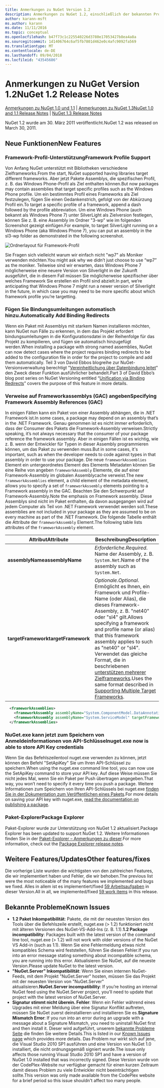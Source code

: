 ```yaml
---
title: Anmerkungen zu NuGet Version 1.2
description: Anmerkungen zu NuGet 1.2, einschließlich der bekannten Probleme, Fehlerkorrekturen, hinzugefügter Features und DCRs.
author: karann-msft
ms.author: karann
ms.date: 11/11/2016
ms.topic: conceptual
ms.openlocfilehash: b47f73c1c225540226d3780e17053427b8ea4a8a
ms.sourcegitcommit: 1d1406764c6af5fb7801d462e0c4afc9092fa569
ms.translationtype: MT
ms.contentlocale: de-DE
ms.lasthandoff: 09/04/2018
ms.locfileid: "43545686"
---
```

# <a name="nuget-12-release-notes"></a><span data-ttu-id="c0b40-103">Anmerkungen zu NuGet Version 1.2</span><span class="sxs-lookup"><span data-stu-id="c0b40-103">NuGet 1.2 Release Notes</span></span>

<span data-ttu-id="c0b40-104">[Anmerkungen zu NuGet 1.0 und 1.1](../release-notes/nuget-1.1.md) | [Anmerkungen zu NuGet 1.3](../release-notes/nuget-1.3.md)</span><span class="sxs-lookup"><span data-stu-id="c0b40-104">[NuGet 1.0 and 1.1 Release Notes](../release-notes/nuget-1.1.md) | [NuGet 1.3 Release Notes](../release-notes/nuget-1.3.md)</span></span>

<span data-ttu-id="c0b40-105">NuGet 1.2 wurde am 30. März 2011 veröffentlicht.</span><span class="sxs-lookup"><span data-stu-id="c0b40-105">NuGet 1.2 was released on March 30, 2011.</span></span>

## <a name="new-features"></a><span data-ttu-id="c0b40-106">Neue Funktionen</span><span class="sxs-lookup"><span data-stu-id="c0b40-106">New Features</span></span>

### <a name="framework-profile-support"></a><span data-ttu-id="c0b40-107">Framework-Profil-Unterstützung</span><span class="sxs-lookup"><span data-stu-id="c0b40-107">Framework Profile Support</span></span>

<span data-ttu-id="c0b40-108">Von Anfang NuGet unterstützt mit Bibliotheken verschiedene Zielframeworks.</span><span class="sxs-lookup"><span data-stu-id="c0b40-108">From the start, NuGet supported having libraries target different frameworks.</span></span> <span data-ttu-id="c0b40-109">Aber jetzt Pakete Assemblys, die spezifischen Profil, z. B. das Windows Phone-Profil als Ziel enthalten können.</span><span class="sxs-lookup"><span data-stu-id="c0b40-109">But now packages may contain assemblies that target specific profiles such as the Windows Phone profile.</span></span> <span data-ttu-id="c0b40-110">Um ein bestimmtes Profil eines Frameworks als Ziel festzulegen, fügen Sie einen Gedankenstrich, gefolgt von der Abkürzung Profil ein.</span><span class="sxs-lookup"><span data-stu-id="c0b40-110">To target a specific profile of a framework, append a dash followed by the profile abbreviation.</span></span> <span data-ttu-id="c0b40-111">Um eine Windows Phone (auch bekannt als Windows Phone 7) unter SilverLight als Zielversion festlegen, können Sie z. B. eine Assembly im Ordner "3-wp" wie im folgenden Screenshot gezeigt einfügen.</span><span class="sxs-lookup"><span data-stu-id="c0b40-111">For example, to target SilverLight running on a Windows Phone (aka Windows Phone 7), you can put an assembly in the sl3-wp folder as demonstrated in the following screenshot.</span></span>

![Ordnerlayout für Framework-Profil](./media/framework-profile-support.png)

<span data-ttu-id="c0b40-113">Sie Fragen sich vielleicht warum wir einfach nicht "wp7" als Moniker verwenden möchten.</span><span class="sxs-lookup"><span data-stu-id="c0b40-113">You might ask why we didn’t just choose to use “wp7” as the moniker.</span></span> <span data-ttu-id="c0b40-114">Teilweise sind wir erwarten, dass Windows Phone 7 möglicherweise eine neuere Version von Silverlight in der Zukunft ausgeführt, die in diesem Fall müssen Sie möglicherweise spezifischer über welches Framework Sie erstellen ein Profil sind abzielt.</span><span class="sxs-lookup"><span data-stu-id="c0b40-114">In part, we’re anticipating that Windows Phone 7 might run a newer version of Silverlight in the future, in which case you may need to be more specific about which framework profile you’re targetting.</span></span>

### <a name="automatically-add-binding-redirects"></a><span data-ttu-id="c0b40-115">Fügen Sie Bindungsumleitungen automatisch hinzu.</span><span class="sxs-lookup"><span data-stu-id="c0b40-115">Automatically Add Binding Redirects</span></span>

<span data-ttu-id="c0b40-116">Wenn ein Paket mit Assemblys mit starkem Namen installieren möchten, kann NuGet nun Fälle zu erkennen, in dem das Projekt erfordert bindungsumleitungen in die Konfigurationsdatei in der Reihenfolge für das Projekt zu kompilieren, und fügen sie automatisch hinzugefügt werden.</span><span class="sxs-lookup"><span data-stu-id="c0b40-116">When installing a package with strong named assemblies, NuGet can now detect cases where the project requires binding redirects to be added to the configuration file in order for the project to compile and add them automatically.</span></span> <span data-ttu-id="c0b40-117">Teil 3 von David Ebbos blogreihe zur NuGet-Versionsverwaltung berechtigt "[Vereinheitlichung über Datenbindung leitet](http://blog.davidebbo.com/2011/01/nuget-versioning-part-3-unification-via.html)" den Zweck dieser Funktion ausführlicher behandelt.</span><span class="sxs-lookup"><span data-stu-id="c0b40-117">Part 3 of David Ebbo’s blog post series on NuGet Versioning entitled “[Unification via Binding Redirects](http://blog.davidebbo.com/2011/01/nuget-versioning-part-3-unification-via.html)” covers the purpose of this feature in more details.</span></span>

<a name="framework-assembly-refs"></a>

### <a name="specifying-framework-assembly-references-gac"></a><span data-ttu-id="c0b40-118">Verweise auf Frameworkassemblys (GAC) angeben</span><span class="sxs-lookup"><span data-stu-id="c0b40-118">Specifying Framework Assembly References (GAC)</span></span>

<span data-ttu-id="c0b40-119">In einigen Fällen kann ein Paket von einer Assembly abhängen, die in .NET Framework ist.</span><span class="sxs-lookup"><span data-stu-id="c0b40-119">In some cases, a package may depend on an assembly that’s in the .NET Framework.</span></span> <span data-ttu-id="c0b40-120">Genau genommen ist es nicht immer erforderlich, dass der Consumer des Pakets die Framework-Assembly verweisen.</span><span class="sxs-lookup"><span data-stu-id="c0b40-120">Strictly speaking, it’s not always necessary that the consumer of your package reference the framework assembly.</span></span> <span data-ttu-id="c0b40-121">Aber in einigen Fällen ist es wichtig, wie z. B. wenn der Entwickler für Typen in dieser Assembly programmieren können, um das Paket zu verwenden muss.</span><span class="sxs-lookup"><span data-stu-id="c0b40-121">But in some cases, it's important, such as when the developer needs to code against types in that assembly in order to use your package.</span></span> <span data-ttu-id="c0b40-122">Die neue `frameworkAssemblies` Element ein untergeordnetes Element des Elements Metadaten können Sie eine Reihe von angeben `frameworkAssembly` Elemente, die auf einer Framework-Assembly im globalen Assemblycache verweist.</span><span class="sxs-lookup"><span data-stu-id="c0b40-122">The new `frameworkAssemblies` element, a child element of the metadata element, allows you to specify a set of `frameworkAssembly` elements pointing to a Framework assembly in the GAC.</span></span> <span data-ttu-id="c0b40-123">Beachten Sie den Schwerpunkt auf Framework-Assembly.</span><span class="sxs-lookup"><span data-stu-id="c0b40-123">Note the emphasis on Framework assembly.</span></span>
<span data-ttu-id="c0b40-124">Diese Assemblys sind nicht im Paket enthalten, da davon ausgegangen wird auf jedem Computer als Teil von .NET Framework verwendet werden soll.</span><span class="sxs-lookup"><span data-stu-id="c0b40-124">These assemblies are not included in your package as they are assumed to be on every machine  as part of the .NET Framework.</span></span> <span data-ttu-id="c0b40-125">Die folgende Tabelle enthält die Attribute der `frameworkAssembly` Element.</span><span class="sxs-lookup"><span data-stu-id="c0b40-125">The following table lists attributes of the `frameworkAssembly` element.</span></span>


|<span data-ttu-id="c0b40-126">Attribut</span><span class="sxs-lookup"><span data-stu-id="c0b40-126">Attribute</span></span> |<span data-ttu-id="c0b40-127">Beschreibung</span><span class="sxs-lookup"><span data-stu-id="c0b40-127">Description</span></span>|
|----------------|-----------|
|<span data-ttu-id="c0b40-128">**assemblyName**</span><span class="sxs-lookup"><span data-stu-id="c0b40-128">**assemblyName**</span></span>|<span data-ttu-id="c0b40-129">*Erforderliche*.</span><span class="sxs-lookup"><span data-stu-id="c0b40-129">*Required*.</span></span> <span data-ttu-id="c0b40-130">Name der Assembly, z. B. `System.Net`.</span><span class="sxs-lookup"><span data-stu-id="c0b40-130">Name of the assembly such as `System.Net`.</span></span>|
|<span data-ttu-id="c0b40-131">**targetFramework**</span><span class="sxs-lookup"><span data-stu-id="c0b40-131">**targetFramework**</span></span>|<span data-ttu-id="c0b40-132">*Optionale*.</span><span class="sxs-lookup"><span data-stu-id="c0b40-132">*Optional*.</span></span> <span data-ttu-id="c0b40-133">Ermöglicht es Ihnen, ein Framework und Profile-Name (oder Alias), die dieses Framework-Assembly, z. B. "net40" oder "sl4" gilt.</span><span class="sxs-lookup"><span data-stu-id="c0b40-133">Allows specifying a framework and profile name (or alias) that this framework assembly applies to such as "net40" or "sl4".</span></span> <span data-ttu-id="c0b40-134">Verwendet das gleiche Format, die in beschriebenen [unterstützen mehrerer Zielframeworks](../create-packages/supporting-multiple-target-frameworks.md).</span><span class="sxs-lookup"><span data-stu-id="c0b40-134">Uses the same format described in [Supporting Multiple Target Frameworks](../create-packages/supporting-multiple-target-frameworks.md).</span></span>|

```xml
  <frameworkAssemblies>
    <frameworkAssembly assemblyName="System.ComponentModel.DataAnnotations" targetFramework="net40" />
    <frameworkAssembly assemblyName="System.ServiceModel" targetFramework="net40" />
  </frameworkAssemblies>
```

### <a name="nugetexe-now-is-able-to-store-api-key-credentials"></a><span data-ttu-id="c0b40-135">NuGet.exe kann jetzt zum Speichern von Anmeldeinformationen von API-Schlüssel</span><span class="sxs-lookup"><span data-stu-id="c0b40-135">nuget.exe now is able to store API Key credentials</span></span>

<span data-ttu-id="c0b40-136">Wenn Sie das Befehlszeilentool nuget.exe verwenden zu können, jetzt können den Befehl "SetApiKey" Sie um Ihren API-Schlüssel zu speichern.</span><span class="sxs-lookup"><span data-stu-id="c0b40-136">When using the nuget.exe command line tool, you can now use the SetApiKey command to store your API key.</span></span> <span data-ttu-id="c0b40-137">Auf diese Weise müssen Sie nicht jedes Mal, wenn Sie ein Paket per Push übertragen angegeben.</span><span class="sxs-lookup"><span data-stu-id="c0b40-137">That way, you won’t need to specify it every time you push a package.</span></span> <span data-ttu-id="c0b40-138">Weitere Informationen zum Speichern von Ihren API-Schlüssels bei nuget.exe [finden Sie in der Dokumentation zum Veröffentlichen eines Pakets](../create-packages/publish-a-package.md).</span><span class="sxs-lookup"><span data-stu-id="c0b40-138">For more details on saving your API key with nuget.exe, [read the documentation on publishing a package](../create-packages/publish-a-package.md).</span></span>

### <a name="package-explorer"></a><span data-ttu-id="c0b40-139">Paket-Explorer</span><span class="sxs-lookup"><span data-stu-id="c0b40-139">Package Explorer</span></span>
<span data-ttu-id="c0b40-140">Paket-Explorer wurde zur Unterstützung von NuGet 1.2 aktualisiert.</span><span class="sxs-lookup"><span data-stu-id="c0b40-140">Package Explorer has been updated to support NuGet 1.2.</span></span> <span data-ttu-id="c0b40-141">Weitere Informationen finden Sie in der [Paket-Explorer – Anmerkungen zu dieser](http://nuget.codeplex.com/wikipage?title=New%20features%20in%20NuGet%20Package%20Explorer%201.0).</span><span class="sxs-lookup"><span data-stu-id="c0b40-141">For more information, check out the [Package Explorer release notes](http://nuget.codeplex.com/wikipage?title=New%20features%20in%20NuGet%20Package%20Explorer%201.0).</span></span>

## <a name="other-featuresfixes"></a><span data-ttu-id="c0b40-142">Weitere Features/Updates</span><span class="sxs-lookup"><span data-stu-id="c0b40-142">Other features/fixes</span></span>

<span data-ttu-id="c0b40-143">Die vorherige Liste wurden die wichtigsten von den zahlreichen Features, die wir implementiert haben und Fehler, die wir behoben.</span><span class="sxs-lookup"><span data-stu-id="c0b40-143">The previous list were the most noticeable of the many features we implemented and bugs we fixed.</span></span> <span data-ttu-id="c0b40-144">Alles in allem ist es implementiert/fixed [59 Arbeitsaufgaben](http://nuget.codeplex.com/workitem/list/advanced?keyword=&status=All&type=All&priority=All&release=NuGet%201.2&assignedTo=All&component=All&sortField=Votes&sortDirection=Descending&page=0) in dieser Version.</span><span class="sxs-lookup"><span data-stu-id="c0b40-144">All in all, we implemented/fixed [59 work items](http://nuget.codeplex.com/workitem/list/advanced?keyword=&status=All&type=All&priority=All&release=NuGet%201.2&assignedTo=All&component=All&sortField=Votes&sortDirection=Descending&page=0) in this release.</span></span>

## <a name="known-issues"></a><span data-ttu-id="c0b40-145">Bekannte Probleme</span><span class="sxs-lookup"><span data-stu-id="c0b40-145">Known Issues</span></span>

* <span data-ttu-id="c0b40-146">**1.2 Paket Inkompatibilität**: Pakete, die mit der neuesten Version des Tools über die Befehlszeile erstellt, nuget.exe (> 1.2) funktioniert nicht mit älteren Versionen des NuGet-VS-Add-Ins (z. B. 1.1).</span><span class="sxs-lookup"><span data-stu-id="c0b40-146">**1.2 Package incompatibility**: Packages built with the latest version of the command line tool, nuget.exe (> 1.2) will not work with older versions of the NuGet VS Add-in (such as 1.1).</span></span> <span data-ttu-id="c0b40-147">Wenn Sie eine Fehlermeldung etwas nicht kompatibles Schema wird feststellen, führen Sie diesen Fehler.</span><span class="sxs-lookup"><span data-stu-id="c0b40-147">If you run into an error message stating something about incompatible schema, you are running into this error.</span></span> <span data-ttu-id="c0b40-148">Aktualisieren Sie NuGet, auf die neueste Version.</span><span class="sxs-lookup"><span data-stu-id="c0b40-148">Please update NuGet to the latest version.</span></span>
* <span data-ttu-id="c0b40-149">**"NuGet.Server" Inkompatibilität**: Wenn Sie einen internen NuGet-Feeds, mit dem Projekt "NuGet.Server" hosten, müssen Sie das Projekt mit der neuesten Version von "NuGet.Server" aktualisieren.</span><span class="sxs-lookup"><span data-stu-id="c0b40-149">**NuGet.Server incompatibility**: If you’re hosting an internal NuGet feed using the NuGet.Server project, you’ll need to update that project with the latest version of NuGet.Server.</span></span>
* <span data-ttu-id="c0b40-150">**Signatur stimmt nicht überein. Fehler**: Wenn ein Fehler während eines Upgrades mit einer Meldung über eine Signatur Konflikt auftreten, müssen Sie NuGet zuerst deinstallieren und installieren Sie es.</span><span class="sxs-lookup"><span data-stu-id="c0b40-150">**Signature Mismatch Error**: If you run into an error during an upgrade with a message about a Signature Mismatch, you need to uninstall NuGet first and then install it.</span></span> <span data-ttu-id="c0b40-151">Dieser wird aufgeführt, unserem [bekannte Probleme Seite](../release-notes/known-issues.md) die finden Sie weitere Details.</span><span class="sxs-lookup"><span data-stu-id="c0b40-151">This is listed in our [Known Issues page](../release-notes/known-issues.md) which provides more details.</span></span> <span data-ttu-id="c0b40-152">Das Problem nur wirkt sich auf jene, die Visual Studio 2010 SP1 ausführen und eine Version von NuGet 1.0 installiert, die nicht ordnungsgemäß signiert wurde.</span><span class="sxs-lookup"><span data-stu-id="c0b40-152">The issue only affects those running Visual Studio 2010 SP1 and have a version of NuGet 1.0 installed that was incorrectly signed.</span></span> <span data-ttu-id="c0b40-153">Diese Version wurde von der CodePlex-Website nur verfügbar gemacht für einen kurzen Zeitraum damit dieses Problem zu viele Entwickler nicht beeinträchtigen sollte.</span><span class="sxs-lookup"><span data-stu-id="c0b40-153">This version was only made available from the CodePlex website for a brief period so this issue shouldn't affect too many people.</span></span>